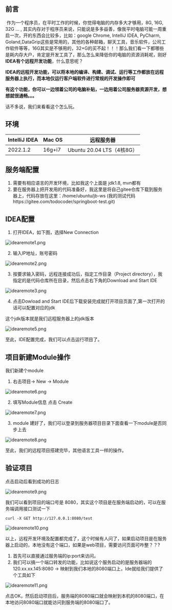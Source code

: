 ## 前言

​ 作为一个程序员，在平时工作的时候，你觉得电脑的内存多大才够用，8G, 16G, 32G ... , 其实内存对于程序员来说，只能说是多多益善，像我平时电脑可能一周重启一次，开的东西会比较多，比如：google Chrome, IntelliJ IDEA, PyCharm, Goland,DataGrip这些是常用的，其他的各种邮箱，聊天工具，音乐软件，公司工作软件等等，16G其实是不够用的，32+G的买不起！！！那么我们看一下都哪些是耗内存大户，肯定是开发工具了，那么怎么来降低你的电脑的资源消耗呢，刚好**IDEA有个远程开发功能**，什么意思呢？

​ **IDEA的远程开发功能，可以将本地的编译、构建、调试、运行等工作都放在远程服务器上执行，而本地仅运行客户端软件进行常规的开发操作即可**

**有这个功能，你可以一边领着公司的电脑补贴，一边用着公司服务器资源开发，想想就很通畅。。。**

话不多说，我们来看看这个怎么玩。

## 环境

| IntelliJ IDEA | Mac OS | 远程服务器                  |
| ------------- | ------ | ---------------------- |
| 2022.1.2      | 16g+i7 | Ubuntu 20.04 LTS（4核8G） |

## 服务端配置

1.  需要有相应语言的开发环境，比如我这个上面是 jdk1.8, mvn都有
1.  要在服务器上把开发用的代码准备好，我这里是将自己gitee仓库下载到服务器上，代码存放在这里：/home/ubuntu/jb-ws (我的测试代码https://gitee.com/todocoder/springboot-test.git)

## IDEA配置

1.  打开IDEA，如下图，选择New Connection


![idearemote1.png](https://p1-juejin.byteimg.com/tos-cn-i-k3u1fbpfcp/c6f1b7673cba47acbb50c5506bc9576d~tplv-k3u1fbpfcp-watermark.image?)

2.  输入IP地址，账号密码

![idearemote2.png](https://p1-juejin.byteimg.com/tos-cn-i-k3u1fbpfcp/d80745b3c5ee4c57b87ffc3e9fc238d7~tplv-k3u1fbpfcp-watermark.image?)


3.  按要求输入密码，远程连接成功后，指定工作目录（Project directory），我指定的是代码仓库所在目录，然后点击右下角的Download and Start IDE


![idearemote3.png](https://p3-juejin.byteimg.com/tos-cn-i-k3u1fbpfcp/f310522bba2846f5bca59fc8cca9e44e~tplv-k3u1fbpfcp-watermark.image?)

4.  点击Dowload and Start IDE后下载安装完成就打开项目页面了,第一次打开的话可以配置对应的jdk

这个jdk版本就是我们远程服务器上的jdk版本


![idearemote5.png](https://p6-juejin.byteimg.com/tos-cn-i-k3u1fbpfcp/05beb4ac1d66478eb52963a0172a6123~tplv-k3u1fbpfcp-watermark.image?)

至此，IDE配置完成，我们可以点击运行项目了。

## 项目新建Module操作

我们新建个module

1.  右击项目-> New -> Module


![idearemote6.png](https://p3-juejin.byteimg.com/tos-cn-i-k3u1fbpfcp/4aecbc94e60c4ceb938ab2d90ce821a6~tplv-k3u1fbpfcp-watermark.image?)

2.  填写Module信息 点击 Create


![idearemote7.png](https://p6-juejin.byteimg.com/tos-cn-i-k3u1fbpfcp/235da77dc5c94802b281cfccd1f03db4~tplv-k3u1fbpfcp-watermark.image?)

3.  module 建好了，我们可以登录到服务器项目目录下面查看一下module是否同步上去


![idearemote8.png](https://p1-juejin.byteimg.com/tos-cn-i-k3u1fbpfcp/78bba7ec47c34517821131df25c34543~tplv-k3u1fbpfcp-watermark.image?)

至此，我们的远程项目搭建完毕，其他语言工具一样的操作。

## 验证项目

点击启动后看到成功的日志


![idearemote9.png](https://p6-juejin.byteimg.com/tos-cn-i-k3u1fbpfcp/104f7894788c4b3a8b8f9ff377dc3c1b~tplv-k3u1fbpfcp-watermark.image?)

我们可以看到项目的端口号是 8080，其实这个项目是在服务端启动的，可以在服务端调用接口测试一下

```
curl -X GET http://127.0.0.1:8080/test
```


![idearemote10.png](https://p9-juejin.byteimg.com/tos-cn-i-k3u1fbpfcp/c0b6120534694893bd55a4bbb476e92a~tplv-k3u1fbpfcp-watermark.image?)

以上，远程开发环境及配置都完成了，这个时候有人问了，如果启动项目是在服务器上启动的，本地没有这个端口，如果是web项目，需要访问页面可咋整？？?

1.  首先可以直接通过服务端的ip:port来访问。
1.  我们可以搞一个端口转发的功能，比如说这个服务启动的是服务器端的120.xx.xx.145:8080 -> 映射到我们本地的8080端口上，Ide就给我们提供了个工具如下


![idearemote11.png](https://p3-juejin.byteimg.com/tos-cn-i-k3u1fbpfcp/5c54ef97fbf84db68e35e709479508e1~tplv-k3u1fbpfcp-watermark.image?)

点击OK，然后启动项目后，服务端的8080端口就会映射到本机的8080端口，在本地访问8080端口就能访问到服务端的8080端口了。